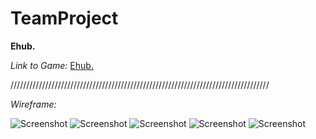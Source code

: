 # TeamProject

**Ehub.**

*Link to Game:* [Ehub.]()

//////////////////////////////////////////////////////////////////////////////////

*Wireframe:*


![Screenshot](0wireframe-1.png)
![Screenshot](0wireframe-2)
![Screenshot](0wireframe-3)
![Screenshot](0wireframe-4)
![Screenshot](0wireframe-5)


